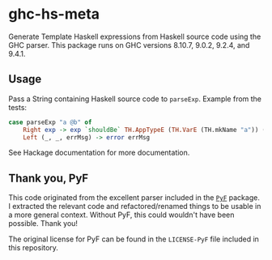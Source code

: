 # ghc-hs-meta

Generate Template Haskell expressions from Haskell source code using the GHC parser.
This package runs on GHC versions 8.10.7, 9.0.2, 9.2.4, and 9.4.1.

## Usage

Pass a String containing Haskell source code to `parseExp`.
Example from the tests:

```haskell
case parseExp "a @b" of
    Right exp -> exp `shouldBe` TH.AppTypeE (TH.VarE (TH.mkName "a")) (TH.VarT (TH.mkName "b"))
    Left (_, _, errMsg) -> error errMsg
```

See Hackage documentation for more documentation.

## Thank you, PyF

This code originated from the excellent parser included in the [`PyF`](https://github.com/guibou/PyF) package.
I extracted the relevant code and refactored/renamed things to be usable in a more general context.
Without PyF, this could wouldn't have been possible. Thank you!

The original license for PyF can be found in the `LICENSE-PyF` file included in this repository.
